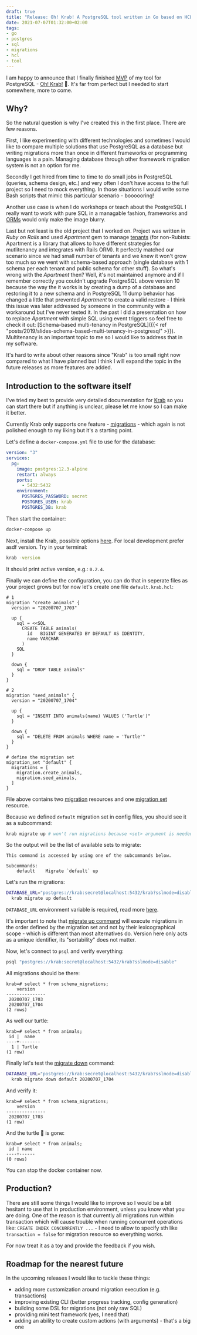 ```yaml
---
draft: true
title: "Release: Oh! Krab! A PostgreSQL tool written in Go based on HCL"
date: 2021-07-07T01:32:00+02:00
tags:
- go
- postgres
- sql
- migrations
- hcl
- tool
---
```


I am happy to announce that I finally finished [MVP](https://en.wikipedia.org/wiki/Minimum_viable_product) of my tool for PostgreSQL - [Oh! Krab!](https://ohkrab.dev) 🦀.
It's far from perfect but I needed to start somewhere, more to come.

## Why?

So the natural question is why I've created this in the first place. There are few reasons.

First, I like experimenting with different technologies and sometimes I would like to compare multiple solutions that use PostgreSQL as a database but writing migrations more than once in different frameworks or programming languages is a pain.
Managing database through other framework migration system is not an option for me.

Secondly I get hired from time to time to do small jobs in PostgreSQL (queries, schema design, etc.) and very often I don't have access to the full project so I need to mock everything.
In those situations I would write some Bash scripts that mimic this particular scenario - boooooring!

Another use case is when I do workshops or teach about the PostgreSQL I really want to work with pure SQL in a managable fashion, frameworks and [ORMs](https://en.wikipedia.org/wiki/Object%E2%80%93relational_mapping) would only make the image blurry.

Last but not least is the old project that I worked on. Project was written in *Ruby on Rails* and used *Apartment* gem to manage [tenants](https://en.wikipedia.org/wiki/Multitenancy)
(for non-Rubists: Apartment is a library that allows to have different strategies for mutlitenancy and integrates with Rails ORM).
It perfectly matched our scenario since we had small number of tenants and we knew it won't grow too much so we went with schema-based approach (single database with 1 schema per each tenant and public schema for other stuff).
So what's wrong with the *Apartment* then? Well, it's not maintained anymore and if I remember correctly you couldn't upgrade PostgreSQL above version 10 because the way the it works is by creating a dump of a database and restoring it to a new schema
and in PostgreSQL 11 dump behavior has changed a little that prevented *Apartment* to create a valid restore - I think this issue was later addressed by someone in the community with a workaround but I've never tested it.
In the past I did a presentation on how to replace *Apartment* with simple SQL using event triggers so feel free to check it out: [Schema-based multi-tenancy in PostgreSQL]({{< ref "posts/2019/slides-schema-based-multi-tenancy-in-postgresql" >}}).
Multitenancy is an important topic to me so I would like to address that in my software.

It's hard to write about other reasons since "Krab" is too small right now compared to what I have planned but I think I will expand the topic in the future releases as more features are added.

## Introduction to the software itself

I've tried my best to provide very detailed documentation for [Krab](https://ohkrab.dev) so you can start there but if anything is unclear, please let me know so I can make it better.

Currently Krab only supports one feature - [migrations](https://en.wikipedia.org/wiki/Schema_migration) - which again is not polished enough to my liking but it's a starting point.

Let's define a `docker-compose.yml` file to use for the database:

```yaml
version: "3"
services:
  pg:
    image: postgres:12.3-alpine
    restart: always
    ports:
      - 5432:5432
    environment:
      POSTGRES_PASSWORD: secret
      POSTGRES_USER: krab
      POSTGRES_DB: krab
```

Then start the container:

```bash
docker-compose up
```

Next, install the Krab, possible options [here](https://ohkrab.dev/docs/get_started/installation/). For local development prefer asdf version.
Try in your terminal:

```bash
krab -version
```

It should print active version, e.g.: `0.2.4`.

Finally we can define the configuration, you can do that in seperate files as your project grows but for now let's create one file `default.krab.hcl`:

```hcl
# 1
migration "create_animals" {
  version = "20200707_1703"

  up {
	sql = <<SQL
      CREATE TABLE animals(
        id   BIGINT GENERATED BY DEFAULT AS IDENTITY,
        name VARCHAR
      )
    SQL
  }

  down {
	sql = "DROP TABLE animals"
  }
}

# 2
migration "seed_animals" {
  version = "20200707_1704"

  up {
	sql = "INSERT INTO animals(name) VALUES ('Turtle')"
  }

  down {
    sql = "DELETE FROM animals WHERE name = 'Turtle'"
  }
}

# define the migration set
migration_set "default" {
  migrations = [
    migration.create_animals,
    migration.seed_animals,
  ]
}
```

File above contains two [migration](https://ohkrab.dev/docs/configuration/resources/migration/) resources and one [migration set](https://ohkrab.dev/docs/configuration/resources/migration_set/) resource.

Because we defined `default` migration set in config files, you should see it as a subcommand:

```bash
krab migrate up # won't run migrations because <set> argument is needed
```

So the output will be the list of available sets to migrate:

```
This command is accessed by using one of the subcommands below.

Subcommands:
    default    Migrate `default` up
```

Let's run the migrations:

```bash
DATABASE_URL="postgres://krab:secret@localhost:5432/krab?sslmode=disable" \
  krab migrate up default
```

`DATABASE_URL` environment variable is required, read more [here](https://ohkrab.dev/docs/configuration/environment_variables/).

It's important to note that [migrate up command](https://ohkrab.dev/docs/commands/migrate/up/) will execute migrations in the order defined by the migration set and not by their lexicographical scope - which is different than most alternatives do.
Version here only acts as a unique identifier, its "sortability" does not matter.


Now, let's connect to `psql` and verify everything:

```bash
psql "postgres://krab:secret@localhost:5432/krab?sslmode=disable" 
```

All migrations should be there:

```
krab=# select * from schema_migrations;
    version    
---------------
 20200707_1703
 20200707_1704
(2 rows)
```

As well our turtle:

```
krab=# select * from animals;
 id |  name
----+--------
  1 | Turtle
(1 row)
```

Finally let's test the [migrate down](https://ohkrab.dev/docs/commands/migrate/down/) command:

```bash
DATABASE_URL="postgres://krab:secret@localhost:5432/krab?sslmode=disable" \
  krab migrate down default 20200707_1704
```

And verify it:

```
krab=# select * from schema_migrations;
    version    
---------------
 20200707_1703
(1 row)
```

And the turtle 🐢 is gone:

```
krab=# select * from animals;
 id | name 
----+------
(0 rows)
```

You can stop the docker container now.

## Production?

There are still some things I would like to improve so I would be a bit hesitant to use that in production environment, unless you know what you are doing.
One of the reason is that currently all migrations run within transaction which will cause trouble when running concurrent operations like:
`CREATE INDEX CONCURRENTLY ...` - I need to allow to specify sth like `transaction = false` for migration resource so everything works.

For now treat it as a toy and provide the feedback if you wish.

## Roadmap for the nearest future

In the upcoming releases I would like to tackle these things:

- adding more customization around migration execution (e.g. transactions)
- improving existing CLI (better progress tracking, config generation)
- building some DSL for migrations (not only raw SQL)
- providing mini test framework (yes, I need that)
- adding an ability to create custom actions (with arguments) - that's a big one

